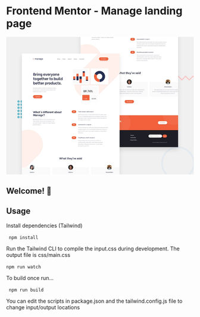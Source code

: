 # Frontend Mentor - Manage landing page

![Design preview for the Manage landing page coding challenge](./design/desktop-preview.jpg)

## Welcome! 👋

Usage
-----------------------------------
Install dependencies (Tailwind)

<code> npm install </code>

Run the Tailwind CLI to compile the input.css during development. The output file is css/main.css

<code>npm run watch</code>

To build once run...

<code> npm run build </code>

You can edit the scripts in package.json and the tailwind.config.js file to change input/output locations
